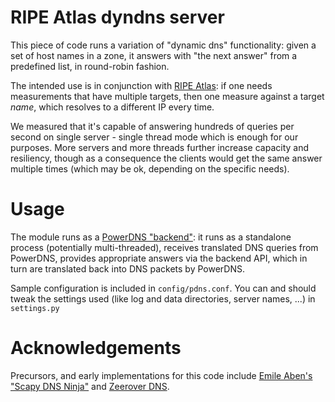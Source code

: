 # RIPE Atlas dyndns server

This piece of code runs a variation of "dynamic dns" functionality: given a set
of host names in a zone, it answers with "the next answer" from a predefined
list, in round-robin fashion.

The intended use is in conjunction with [RIPE Atlas](https://atlas.ripe.net/):
if one needs measurements that have multiple targets, then one measure against
a target _name_, which resolves to a different IP every time.

We measured that it's capable of answering hundreds of queries per second on
single server - single thread mode which is enough for our purposes. More
servers and more threads further increase capacity and resiliency, though as a
consequence the clients would get the same answer multiple times (which may be
ok, depending on the specific needs).

# Usage

The module runs as a [PowerDNS "backend"](https://docs.powerdns.com/md/authoritative/backend-pipe/):
it runs as a standalone process (potentially multi-threaded), receives
translated DNS queries from PowerDNS, provides appropriate answers via the
backend API, which in turn are translated back into DNS packets by PowerDNS.

Sample configuration is included in `config/pdns.conf`. You can and should
tweak the settings used (like log and data directories, server names, ...)
in `settings.py`

# Acknowledgements

Precursors, and early implementations for this code include [Emile Aben's 
"Scapy DNS Ninja"](https://github.com/emileaben/scapy-dns-ninja) and
[Zeerover DNS](https://github.com/USC-NSL/RIPE2015HackAThon). 
